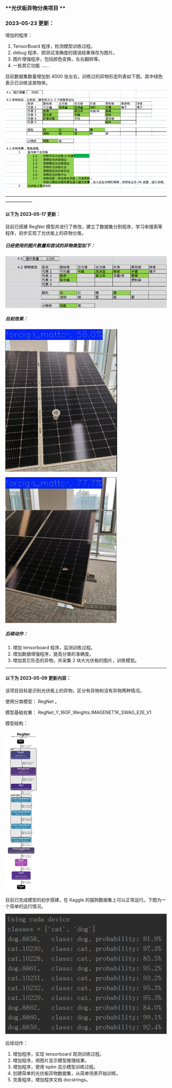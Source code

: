 ### **光伏板异物分类项目 **



### 2023-05-23 更新：

增加的程序：

1. TensorBoard 程序，检测模型训练过程。
2. debug 程序，把测试准确度的错误结果保存为图片。
3. 图片增强程序，包括颜色变换，左右翻转等。
4. 一些其它功能 ……

目前数据集数量增加到 4000  张左右，训练过的异物形态列表如下图，其中绿色表示已训练该类物体。

<img src="assets/image-20230523195054287.png" alt="image-20230523195054287" style="zoom:67%;" />



——————————————————————————————————————————

#### 以下为 2023-05-17 更新：

目前已搭建 RegNet 模型并进行了修改，建立了数据集分割程序，学习率搜索等程序，初步实现了光伏板上的异物分类。



##### 已经使用的图片数量和尝试的异物类型如下：

![image-20230517104344395](./assets/image-20230517104344395.png)

##### 目前效果：

![image-20230517104635331](./assets/image-20230517104635331.png)  

 ![image-20230517104709112](./assets/image-20230517104709112.png)

##### 后续动作：

1. 增加 tensorboard 程序，监测训练过程。
2. 增加数据增强程序，提高分类的准确度。
3. 增加其它形态的异物，并采集 2 块大光伏板的图片，训练模型。



----------------------------------------------------------------

#### 以下为 2023-05-09 更新内容：

该项目目标是识别光伏板上的异物，区分有异物和没有异物两种情况。

使用分类模型： RegNet 。

模型基础权重： RegNet_Y_16GF_Weights.IMAGENET1K_SWAG_E2E_V1

模型结构：

​	<img src="assets/image-20230509175259505.png" alt="image-20230509175259505" style="zoom: 50%;" />

目前已完成模型的初步搭建，在 Kaggle 的猫狗数据集上可以正常运行。下图为一个简单的运行情况。

![image-20230509174747423](assets/image-20230509174747423.png)

后续动作：

1. 增加程序，实现 tensorboard 观测训练过程。
2. 增加程序，用图片显示模型推理结果。
3. 增加程序，使用 tqdm 显示模型训练过程。
4. 创建简单的光伏板异物数据集，从简单场景开始训练。
5. 完善程序，增加程序文档 docstrings。

